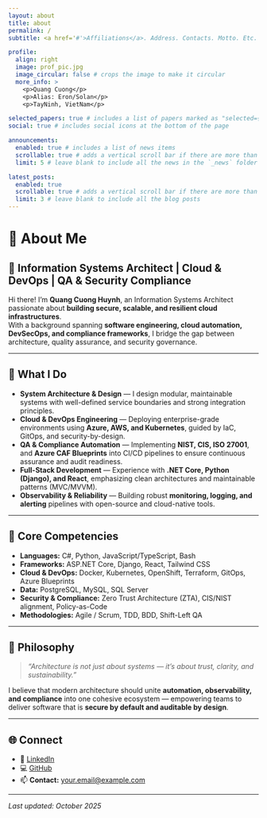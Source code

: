 ```yaml
---
layout: about
title: about
permalink: /
subtitle: <a href='#'>Affiliations</a>. Address. Contacts. Motto. Etc.

profile:
  align: right
  image: prof_pic.jpg
  image_circular: false # crops the image to make it circular
  more_info: >
    <p>Quang Cuong</p>
    <p>Alias: Eron/Solan</p>
    <p>TayNinh, VietNam</p>

selected_papers: true # includes a list of papers marked as "selected={true}"
social: true # includes social icons at the bottom of the page

announcements:
  enabled: true # includes a list of news items
  scrollable: true # adds a vertical scroll bar if there are more than 3 news items
  limit: 5 # leave blank to include all the news in the `_news` folder

latest_posts:
  enabled: true
  scrollable: true # adds a vertical scroll bar if there are more than 3 new posts items
  limit: 3 # leave blank to include all the blog posts
---
```


# 👋 About Me

## 🧠 Information Systems Architect | Cloud & DevOps | QA & Security Compliance

Hi there! I’m **Quang Cuong Huynh**, an Information Systems Architect passionate about **building secure, scalable, and resilient cloud infrastructures**.  
With a background spanning **software engineering, cloud automation, DevSecOps, and compliance frameworks**, I bridge the gap between architecture, quality assurance, and security governance.

---

## 🚀 What I Do

- **System Architecture & Design** — I design modular, maintainable systems with well-defined service boundaries and strong integration principles.  
- **Cloud & DevOps Engineering** — Deploying enterprise-grade environments using **Azure, AWS, and Kubernetes**, guided by IaC, GitOps, and security-by-design.  
- **QA & Compliance Automation** — Implementing **NIST, CIS, ISO 27001**, and **Azure CAF Blueprints** into CI/CD pipelines to ensure continuous assurance and audit readiness.  
- **Full-Stack Development** — Experience with **.NET Core, Python (Django), and React**, emphasizing clean architectures and maintainable patterns (MVC/MVVM).  
- **Observability & Reliability** — Building robust **monitoring, logging, and alerting** pipelines with open-source and cloud-native tools.

---

## 🧩 Core Competencies

- **Languages:** C#, Python, JavaScript/TypeScript, Bash  
- **Frameworks:** ASP.NET Core, Django, React, Tailwind CSS  
- **Cloud & DevOps:** Docker, Kubernetes, OpenShift, Terraform, GitOps, Azure Blueprints  
- **Data:** PostgreSQL, MySQL, SQL Server  
- **Security & Compliance:** Zero Trust Architecture (ZTA), CIS/NIST alignment, Policy-as-Code  
- **Methodologies:** Agile / Scrum, TDD, BDD, Shift-Left QA  

---

## 🧩 Philosophy

> *“Architecture is not just about systems — it’s about trust, clarity, and sustainability.”*

I believe that modern architecture should unite **automation, observability, and compliance** into one cohesive ecosystem — empowering teams to deliver software that is **secure by default and auditable by design**.

---

## 🌐 Connect

- 💼 [LinkedIn](https://www.linkedin.com/in/quang-cuong-huynh-22a679274/)  
- 💻 [GitHub]((https://github.com/QuangCuong-Huynh))  
- 📫 **Contact:** your.email@example.com  

---

_Last updated: October 2025_

